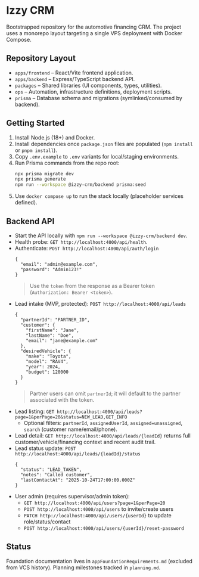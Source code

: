 # Izzy CRM

Bootstrapped repository for the automotive financing CRM. The project uses a monorepo layout targeting a single VPS deployment with Docker Compose.

## Repository Layout
- `apps/frontend` – React/Vite frontend application.
- `apps/backend` – Express/TypeScript backend API.
- `packages` – Shared libraries (UI components, types, utilities).
- `ops` – Automation, infrastructure definitions, deployment scripts.
- `prisma` – Database schema and migrations (symlinked/consumed by backend).

## Getting Started
1. Install Node.js (18+) and Docker.
2. Install dependencies once `package.json` files are populated (`npm install` or `pnpm install`).
3. Copy `.env.example` to `.env` variants for local/staging environments.
4. Run Prisma commands from the repo root:
   ```bash
   npx prisma migrate dev
   npx prisma generate
   npm run --workspace @izzy-crm/backend prisma:seed
   ```
5. Use `docker compose up` to run the stack locally (placeholder services defined).

## Backend API
- Start the API locally with `npm run --workspace @izzy-crm/backend dev`.
- Health probe: `GET http://localhost:4000/api/health`.
- Authenticate: `POST http://localhost:4000/api/auth/login`
  ```jsonc
  {
    "email": "admin@example.com",
    "password": "Admin123!"
  }
  ```
  > Use the `token` from the response as a Bearer token (`Authorization: Bearer <token>`).
- Lead intake (MVP, protected): `POST http://localhost:4000/api/leads`
  ```jsonc
  {
    "partnerId": "PARTNER_ID",
    "customer": {
      "firstName": "Jane",
      "lastName": "Doe",
      "email": "jane@example.com"
    },
    "desiredVehicle": {
      "make": "Toyota",
      "model": "RAV4",
      "year": 2024,
      "budget": 120000
    }
  }
  ```
  > Partner users can omit `partnerId`; it will default to the partner associated with the token.
- Lead listing: `GET http://localhost:4000/api/leads?page=1&perPage=20&status=NEW_LEAD,GET_INFO`
  - Optional filters: `partnerId`, `assignedUserId`, `assigned=unassigned`, `search` (customer name/email/phone).
- Lead detail: `GET http://localhost:4000/api/leads/{leadId}` returns full customer/vehicle/financing context and recent audit trail.
- Lead status update: `POST http://localhost:4000/api/leads/{leadId}/status`
  ```jsonc
  {
    "status": "LEAD_TAKEN",
    "notes": "Called customer",
    "lastContactAt": "2025-10-24T17:00:00.000Z"
  }
  ```
- User admin (requires supervisor/admin token):
  - `GET http://localhost:4000/api/users?page=1&perPage=20`
  - `POST http://localhost:4000/api/users` to invite/create users
  - `PATCH http://localhost:4000/api/users/{userId}` to update role/status/contact
  - `POST http://localhost:4000/api/users/{userId}/reset-password`

## Status
Foundation documentation lives in `appFoundationRequirements.md` (excluded from VCS history). Planning milestones tracked in `planning.md`.
